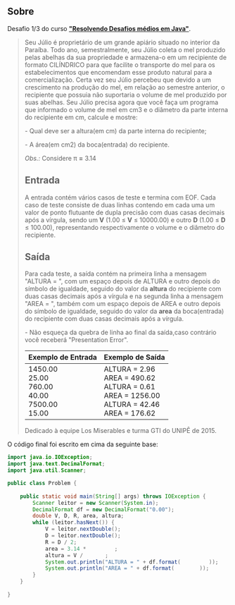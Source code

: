 ## Sobre

Desafio 1/3 do curso **["Resolvendo Desafios médios em Java"](../)**.

> Seu Júlio é proprietário de um grande apiário situado no interior da Paraíba. Todo ano, semestralmente, seu Júlio coleta o mel produzido pelas abelhas da sua propriedade e armazena-o em um recipiente de formato CILÍNDRICO para que facilite o transporte do mel para os estabelecimentos que encomendam esse produto natural para a comercialização.
> Certa vez seu Júlio percebeu que devido a um crescimento na produção do mel, em relação ao semestre anterior, o recipiente que possuia não suportaria o volume de mel produzido por suas abelhas. Seu Júlio precisa agora que você faça um programa que informado o volume de mel em cm3 e o diâmetro da parte interna do recipiente em cm, calcule e mostre:
>
> \- Qual deve ser a altura(em cm) da parte interna do recipiente;
>
> \- A área(em cm2) da boca(entrada) do recipiente.
>
> *Obs.:* Considere π **=** 3.14
>
> ## Entrada
>
> A entrada contém vários casos de teste e termina com EOF. Cada caso de teste consiste de duas linhas contendo em cada uma um valor de ponto flutuante de dupla precisão com duas casas decimais após a vírgula, sendo um **V** (1.00 ≤ **V** ≤ 10000.00) e outro **D** (1.00 ≤ **D** ≤ 100.00), representando respectivamente o volume e o diâmetro do recipiente.
>
> ## Saída
>
> Para cada teste, a saída contém na primeira linha a mensagem "ALTURA = ", com um espaço depois de ALTURA e outro depois do símbolo de igualdade, seguido do valor da **altura** do recipiente com duas casas decimais após a vírgula e na segunda linha a mensagem "AREA = ", também com um espaço depois de AREA e outro depois do símbolo de igualdade, seguido do valor da **area** da boca(entrada) do recipiente com duas casas decimais após a vírgula.
>
> \- Não esqueça da quebra de linha ao final da saída,caso contrário você receberá "Presentation Error".
>
> | Exemplo de Entrada                                           | Exemplo de Saída                                             |
> | ------------------------------------------------------------ | ------------------------------------------------------------ |
> | 1450.00<br/>25.00<br/>760.00<br/>40.00<br/>7500.00<br/>15.00 | ALTURA = 2.96<br/>AREA = 490.62<br/>ALTURA = 0.61<br/>AREA = 1256.00<br/>ALTURA = 42.46<br/>AREA = 176.62 |
>
> Dedicado à equipe Los Miserables e turma GTI do UNIPÊ de 2015.

O código final foi escrito em cima da seguinte base:

```java
import java.io.IOException;
import java.text.DecimalFormat;
import java.util.Scanner;

public class Problem {
	
    public static void main(String[] args) throws IOException {
    	Scanner leitor = new Scanner(System.in);
    	DecimalFormat df = new DecimalFormat("0.00");
    	double V, D, R, area, altura;
    	while (leitor.hasNext()) {
    		V = leitor.nextDouble();
    		D = leitor.nextDouble();
    		R = D / 2;
    		area = 3.14 *         ;
    		altura = V /       ;
    		System.out.println("ALTURA = " + df.format(         ));
    		System.out.println("AREA = " + df.format(        ));
    	}
    }
	
}
```
